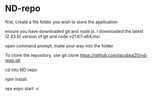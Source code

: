 # ND-repo

first, create a file folder you wish to store the application

ensure you have downloaded git and node.js. I downloaded the latest (2.43.0) version of git and node v21.6.1-x64.msi

open command prompt, make your way into the folder

To clone the repository, use git clone https://github.com/jacobsa20/nd-repo.git

cd into ND-repo

npm install

npx expo start -c